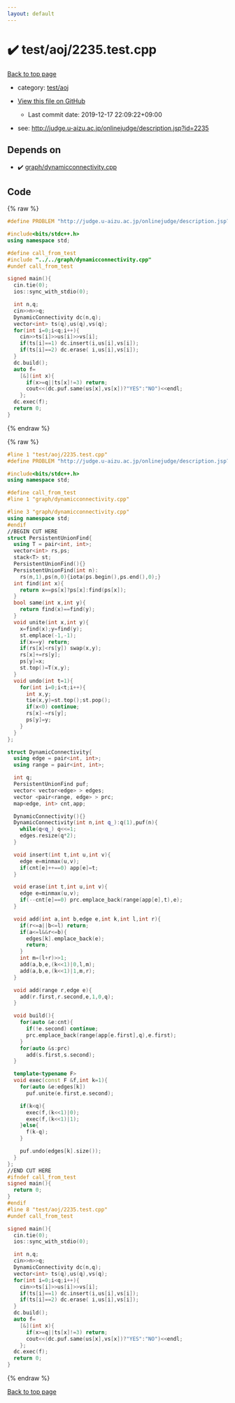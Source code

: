 ```yaml
---
layout: default
---
```


<!-- mathjax config similar to math.stackexchange -->
<script type="text/javascript" async
  src="https://cdnjs.cloudflare.com/ajax/libs/mathjax/2.7.5/MathJax.js?config=TeX-MML-AM_CHTML">
</script>
<script type="text/x-mathjax-config">
  MathJax.Hub.Config({
    TeX: { equationNumbers: { autoNumber: "AMS" }},
    tex2jax: {
      inlineMath: [ ['$','$'] ],
      processEscapes: true
    },
    "HTML-CSS": { matchFontHeight: false },
    displayAlign: "left",
    displayIndent: "2em"
  });
</script>

<script type="text/javascript" src="https://cdnjs.cloudflare.com/ajax/libs/jquery/3.4.1/jquery.min.js"></script>
<script src="https://cdn.jsdelivr.net/npm/jquery-balloon-js@1.1.2/jquery.balloon.min.js" integrity="sha256-ZEYs9VrgAeNuPvs15E39OsyOJaIkXEEt10fzxJ20+2I=" crossorigin="anonymous"></script>
<script type="text/javascript" src="../../../assets/js/copy-button.js"></script>
<link rel="stylesheet" href="../../../assets/css/copy-button.css" />


# :heavy_check_mark: test/aoj/2235.test.cpp

<a href="../../../index.html">Back to top page</a>

* category: <a href="../../../index.html#0d0c91c0cca30af9c1c9faef0cf04aa9">test/aoj</a>
* <a href="{{ site.github.repository_url }}/blob/master/test/aoj/2235.test.cpp">View this file on GitHub</a>
    - Last commit date: 2019-12-17 22:09:22+09:00


* see: <a href="http://judge.u-aizu.ac.jp/onlinejudge/description.jsp?id=2235">http://judge.u-aizu.ac.jp/onlinejudge/description.jsp?id=2235</a>


## Depends on

* :heavy_check_mark: <a href="../../../library/graph/dynamicconnectivity.cpp.html">graph/dynamicconnectivity.cpp</a>


## Code

<a id="unbundled"></a>
{% raw %}
```cpp
#define PROBLEM "http://judge.u-aizu.ac.jp/onlinejudge/description.jsp?id=2235"

#include<bits/stdc++.h>
using namespace std;

#define call_from_test
#include "../../graph/dynamicconnectivity.cpp"
#undef call_from_test

signed main(){
  cin.tie(0);
  ios::sync_with_stdio(0);

  int n,q;
  cin>>n>>q;
  DynamicConnectivity dc(n,q);
  vector<int> ts(q),us(q),vs(q);
  for(int i=0;i<q;i++){
    cin>>ts[i]>>us[i]>>vs[i];
    if(ts[i]==1) dc.insert(i,us[i],vs[i]);
    if(ts[i]==2) dc.erase( i,us[i],vs[i]);
  }
  dc.build();
  auto f=
    [&](int x){
      if(x>=q||ts[x]!=3) return;
      cout<<(dc.puf.same(us[x],vs[x])?"YES":"NO")<<endl;
    };
  dc.exec(f);
  return 0;
}

```
{% endraw %}

<a id="bundled"></a>
{% raw %}
```cpp
#line 1 "test/aoj/2235.test.cpp"
#define PROBLEM "http://judge.u-aizu.ac.jp/onlinejudge/description.jsp?id=2235"

#include<bits/stdc++.h>
using namespace std;

#define call_from_test
#line 1 "graph/dynamicconnectivity.cpp"

#line 3 "graph/dynamicconnectivity.cpp"
using namespace std;
#endif
//BEGIN CUT HERE
struct PersistentUnionFind{
  using T = pair<int, int>;
  vector<int> rs,ps;
  stack<T> st;
  PersistentUnionFind(){}
  PersistentUnionFind(int n):
    rs(n,1),ps(n,0){iota(ps.begin(),ps.end(),0);}
  int find(int x){
    return x==ps[x]?ps[x]:find(ps[x]);
  }
  bool same(int x,int y){
    return find(x)==find(y);
  }
  void unite(int x,int y){
    x=find(x);y=find(y);
    st.emplace(-1,-1);
    if(x==y) return;
    if(rs[x]<rs[y]) swap(x,y);
    rs[x]+=rs[y];
    ps[y]=x;
    st.top()=T(x,y);
  }
  void undo(int t=1){
    for(int i=0;i<t;i++){
      int x,y;
      tie(x,y)=st.top();st.pop();
      if(x<0) continue;
      rs[x]-=rs[y];
      ps[y]=y;
    }
  }
};

struct DynamicConnectivity{
  using edge = pair<int, int>;
  using range = pair<int, int>;

  int q;
  PersistentUnionFind puf;
  vector< vector<edge> > edges;
  vector <pair<range, edge> > prc;
  map<edge, int> cnt,app;

  DynamicConnectivity(){}
  DynamicConnectivity(int n,int q_):q(1),puf(n){
    while(q<q_) q<<=1;
    edges.resize(q*2);
  }

  void insert(int t,int u,int v){
    edge e=minmax(u,v);
    if(cnt[e]++==0) app[e]=t;
  }

  void erase(int t,int u,int v){
    edge e=minmax(u,v);
    if(--cnt[e]==0) prc.emplace_back(range(app[e],t),e);
  }

  void add(int a,int b,edge e,int k,int l,int r){
    if(r<=a||b<=l) return;
    if(a<=l&&r<=b){
      edges[k].emplace_back(e);
      return;
    }
    int m=(l+r)>>1;
    add(a,b,e,(k<<1)|0,l,m);
    add(a,b,e,(k<<1)|1,m,r);
  }

  void add(range r,edge e){
    add(r.first,r.second,e,1,0,q);
  }

  void build(){
    for(auto &e:cnt){
      if(!e.second) continue;
      prc.emplace_back(range(app[e.first],q),e.first);
    }
    for(auto &s:prc)
      add(s.first,s.second);
  }

  template<typename F>
  void exec(const F &f,int k=1){
    for(auto &e:edges[k])
      puf.unite(e.first,e.second);

    if(k<q){
      exec(f,(k<<1)|0);
      exec(f,(k<<1)|1);
    }else{
      f(k-q);
    }

    puf.undo(edges[k].size());
  }
};
//END CUT HERE
#ifndef call_from_test
signed main(){
  return 0;
}
#endif
#line 8 "test/aoj/2235.test.cpp"
#undef call_from_test

signed main(){
  cin.tie(0);
  ios::sync_with_stdio(0);

  int n,q;
  cin>>n>>q;
  DynamicConnectivity dc(n,q);
  vector<int> ts(q),us(q),vs(q);
  for(int i=0;i<q;i++){
    cin>>ts[i]>>us[i]>>vs[i];
    if(ts[i]==1) dc.insert(i,us[i],vs[i]);
    if(ts[i]==2) dc.erase( i,us[i],vs[i]);
  }
  dc.build();
  auto f=
    [&](int x){
      if(x>=q||ts[x]!=3) return;
      cout<<(dc.puf.same(us[x],vs[x])?"YES":"NO")<<endl;
    };
  dc.exec(f);
  return 0;
}

```
{% endraw %}

<a href="../../../index.html">Back to top page</a>

